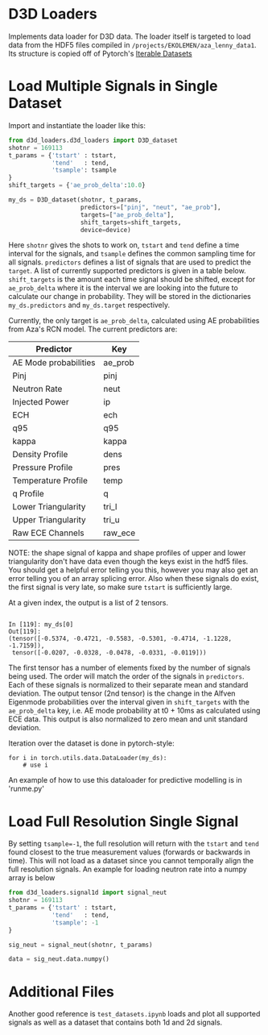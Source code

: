 D3D Loaders
===========

Implements data loader for D3D data. The loader itself is targeted to load data from the HDF5
files compiled in `/projects/EKOLEMEN/aza_lenny_data1`. 
Its structure is copied off of Pytorch's
[Iterable Datasets](https://pytorch.org/docs/stable/data.html#torch.utils.data.IterableDataset)

Load Multiple Signals in Single Dataset
========

Import and instantiate the loader like this:
```python
from d3d_loaders.d3d_loaders import D3D_dataset
shotnr = 169113
t_params = {'tstart' : tstart,
            'tend'   : tend,
            'tsample': tsample
}
shift_targets = {'ae_prob_delta':10.0}

my_ds = D3D_dataset(shotnr, t_params,
                    predictors=["pinj", "neut", "ae_prob"],
                    targets=["ae_prob_delta"],
                    shift_targets=shift_targets,
                    device=device)
```

Here `shotnr` gives the shots to work on, `tstart` and `tend` define a time interval for the
signals, and `tsample` defines the common sampling time for all signals.
`predictors` defines a list of signals that are used to predict the `target`. A list of currently supported 
predictors is given in a table below. `shift_targets` is the amount each time signal 
should be shifted, except for `ae_prob_delta` where it is the interval we are 
looking into the future to calculate our change in probability. 
They will be stored in the dictionaries `my_ds.predictors` and `my_ds.target`
respectively. 

Currently, the only target is `ae_prob_delta`, calculated using AE probabilities from Aza's RCN model. 
The current predictors are:

| Predictor             | Key     |
|-----------------------|---------|
| AE Mode probabilities | ae_prob |
| Pinj                  | pinj    |
| Neutron Rate          | neut    |
| Injected Power        | ip      |
| ECH                   | ech     |
| q95                   | q95     |
| kappa                 | kappa   |
| Density Profile       | dens    |
| Pressure Profile      | pres    |
| Temperature Profile   | temp    |
| q Profile             | q       |
| Lower Triangularity   | tri_l   |
| Upper Triangularity   | tri_u   |
| Raw ECE Channels      | raw_ece |

NOTE: the shape signal of kappa and shape profiles of upper and lower triangularity don't have data even though
the keys exist in the hdf5 files. You should get a helpful error telling you this, however you may also get
an error telling you of an array splicing error. Also when these signals do exist, the first signal is very 
late, so make sure `tstart` is sufficiently large. 

At a given index, the output is a list of 2 tensors.
```

In [119]: my_ds[0]
Out[119]: 
(tensor([-0.5374, -0.4721, -0.5583, -0.5301, -0.4714, -1.1228, -1.7159]),
 tensor([-0.0207, -0.0328, -0.0478, -0.0331, -0.0119]))
```

The first tensor has a number of elements fixed by the number of signals being used. 
The order will match the order of the signals in `predictors`. 
Each of these signals is normalized to their separate mean and standard deviation.
The output tensor (2nd tensor) is the change in the Alfven Eigenmode probabilities over the interval given in
`shift_targets` with the `ae_prob_delta` key,
i.e. AE mode probability at t0 + 10ms as calculated using ECE data. This output is also
normalized to zero mean and unit standard deviation.



Iteration over the dataset is done in pytorch-style:
```
for i in torch.utils.data.DataLoader(my_ds):
    # use i
```

An example of how to use this dataloader for predictive modelling is in 'runme.py'

Load Full Resolution Single Signal
========
By setting `tsample=-1`, the full resolution will return with the `tstart` and `tend` 
found closest to the true measurement values (forwards or backwards in time). This will
not load as a dataset since you cannot temporally align the full resolution signals. 
An example for loading  neutron rate into a numpy array is below

```python
from d3d_loaders.signal1d import signal_neut
shotnr = 169113
t_params = {'tstart' : tstart,
            'tend'   : tend,
            'tsample': -1
}

sig_neut = signal_neut(shotnr, t_params)

data = sig_neut.data.numpy()
```


Additional Files
========

Another good reference is `test_datasets.ipynb` loads and plot 
all supported signals as well as a dataset that contains both 1d and 2d signals. 